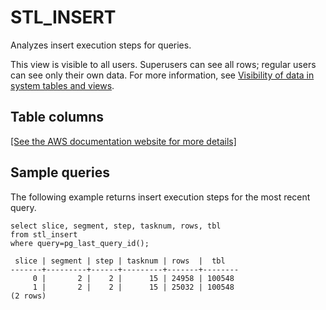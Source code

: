 # STL\_INSERT<a name="r_STL_INSERT"></a>

Analyzes insert execution steps for queries\.

This view is visible to all users\. Superusers can see all rows; regular users can see only their own data\. For more information, see [Visibility of data in system tables and views](c_visibility-of-data.md)\.

## Table columns<a name="r_STL_INSERT-table-columns"></a>

[\[See the AWS documentation website for more details\]](http://docs.aws.amazon.com/redshift/latest/dg/r_STL_INSERT.html)

## Sample queries<a name="r_STL_INSERT-sample-queries"></a>

The following example returns insert execution steps for the most recent query\. 

```
select slice, segment, step, tasknum, rows, tbl
from stl_insert 
where query=pg_last_query_id();
```

```
 slice | segment | step | tasknum | rows  |  tbl
-------+---------+------+---------+-------+--------
     0 |       2 |    2 |      15 | 24958 | 100548
     1 |       2 |    2 |      15 | 25032 | 100548
(2 rows)
```